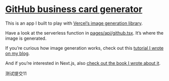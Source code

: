 # [GitHub business card generator](https://github-business-card.vercel.app)

This is an app I built to play with [Vercel’s image generation library](https://vercel.com/docs/concepts/functions/edge-functions/og-image-generation).

Have a look at the serverless function in [pages/api/github.tsx](https://github.com/scastiel/github-business-card/blob/main/pages/api/github.tsx). It’s where the image is generated.

If you’re curious how image generation works, check out this [tutorial I wrote on my blog](https://scastiel.dev/create-og-images-for-your-blog-with-nextjs).

And if you’re interested in Next.js, also [check out the book I wrote about it](https://amzn.to/3EtlfVB).

测试提交11